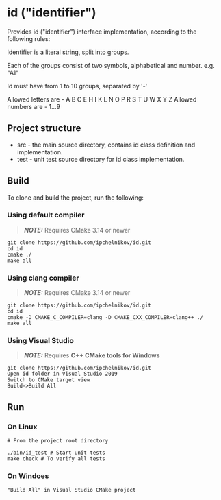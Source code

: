 # id ("identifier")

Provides id ("identifier") interface implementation,
according to the following rules:

Identifier is a literal string, split into groups.

Each of the groups consist of two symbols, alphabetical and number. e.g. "A1"

Id must have from 1 to 10 groups, separated by '-'
 
Allowed letters are - A B C E H I K L N O P R S T U W X Y Z
Allowed numbers are - 1...9

## Project structure

* src - the main source directory, contains id class definition and implementation.
* test - unit test source directory for id class implementation.

## Build

To clone and build the project, run the following:

### Using default compiler
> **_NOTE:_** Requires CMake 3.14 or newer

    git clone https://github.com/ipchelnikov/id.git
    cd id
    cmake ./
    make all

### Using clang compiler
> **_NOTE:_** Requires CMake 3.14 or newer

    git clone https://github.com/ipchelnikov/id.git
    cd id
    cmake -D CMAKE_C_COMPILER=clang -D CMAKE_CXX_COMPILER=clang++ ./
    make all
    
### Using Visual Studio
> **_NOTE:_** Requires **C++ CMake tools for Windows**

    git clone https://github.com/ipchelnikov/id.git
    Open id folder in Visual Studio 2019
    Switch to CMake target view
    Build->Build All

## Run

### On Linux

    # From the project root directory
    
    ./bin/id_test # Start unit tests
    make check # To verify all tests
    
### On Windoes

    "Build All" in Visual Studio CMake project
